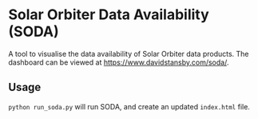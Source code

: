 Solar Orbiter Data Availability (SODA)
======================================

A tool to visualise the data availability of Solar Orbiter data products.
The dashboard can be viewed at https://www.davidstansby.com/soda/.

Usage
-----

`python run_soda.py` will run SODA, and create an updated `index.html` file.
